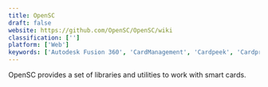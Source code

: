 ```yaml
---
title: OpenSC
draft: false 
website: https://github.com/OpenSC/OpenSC/wiki
classification: ['']
platform: ['Web']
keywords: ['Autodesk Fusion 360', 'CardManagement', 'Cardpeek', 'Cardpresso', 'DataWriter - Islog', 'MATLAB', 'OpenFOAM', 'OpenSCAD', 'PTC Creo', 'PUPPICAD', 'Pkcs11Admin', 'Proto.io', 'Scilab', 'SketchUp', 'SolidWorks', 'UXpin', 'YubiKey PIV Manager']
---
```

OpenSC provides a set of libraries and utilities to work with smart cards.